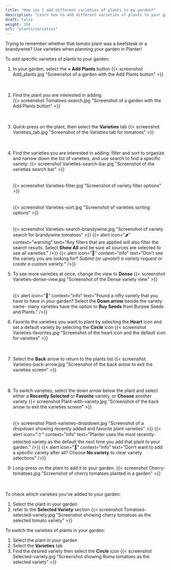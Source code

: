 ```yaml
---
title: "How can I add different varieties of plants to my garden?"
description: "Learn how to add different varieties of plants to your garden"
draft: false
weight: 204
url: "plants/varieties"
---
```


Trying to remember whether that tomato plant was a beefsteak or a brandywine?  Use varieties when planning your garden in Planter!

To add specific varieties of plants to your garden:
1. In your garden, select the **+ Add Plants** button
{{< screenshot Add_plants.jpg "Screenshot of a garden with the Add Plants button" >}}<br /><br /><br />

2. *Find* the plant you are interested in adding<br />
{{< screenshot Tomatoes-search.jpg "Screenshot of a garden with the Add Plants button" >}}<br /><br /><br />

3. Quick-press on the plant, then select the **Varieties** tab
{{< screenshot Varieties_tab.jpg "Screenshot of the Varieties tab for tomatoes" >}}<br /><br /><br />

4. Find the varieties you are interested in adding: filter and sort to organize and narrow down the list of varieties, and use search to find a specific variety:
{{< screenshot Varieties-search-bar.jpg "Screenshot of the varieties search bar" >}}<br /><br /><br />
{{< screenshot Varieties-filter.jpg "Screenshot of variety filter options" >}}<br /><br /><br />
{{< screenshot Varieties-sort.jpg "Screenshot of varieties sorting options" >}}<br /><br /><br />
{{< screenshot Varieties-search-brandywine.jpg "Screenshot of variety search for brandywine tomatoes" >}}
{{< alert icon="🌶️" context="warning" text="Any filters that are applied will also filter the search results. Select **Show All** and be sure all sources are selected to see all varieties." />}}
{{< alert icon="🥬" context="info" text="Don’t see the variety you are looking for? *Submit (or upvote!) a variety request* or *create a custom variety.*" />}}

5. To see more varieties at once, change the view to **Dense**
{{< screenshot Varieties-dense-view.jpg "Screenshot of the Dense variety view" >}}<br /><br /><br />
{{< alert icon="🍅" context="info" text="Found a nifty variety that you have to have in your garden? Select the **Down arrow** beside the variety name- many varieties have the option to **Buy Seeds** from Burpee Seeds and Plants." />}}

6. Favorite the varieties you want to plant by selecting the **Heart** icon and set a default variety by selecting the **Circle** icon
{{< screenshot Varieties-favorites.jpg "Screenshot of the heart icon and the default icon for varieties" >}}<br /><br /><br />

7. Select the **Back** arrow to return to the plants list
{{< screenshot Varieties-back-arrow.jpg "Screenshot of the back arrow to exit the varieties screen" >}}<br /><br /><br />

8. To switch varieties, select the down arrow below the plant and select either a **Recently Selected** or **Favorite** variety, or **Choose** another variety
{{< screenshot Plant-with-variety.jpg "Screenshot of the back arrow to exit the varieties screen" >}}<br /><br /><br />
{{< screenshot Plant-varieties-dropdown.jpg "Screenshot of a dropdown showing recently added and favorite plant varieties" >}}
{{< alert icon="🫑" context="info" text="Planter uses the most recently-selected variety as the default the next time you add that plant to your garden." />}}
{{< alert icon="🧄" context="info" text="Don't want to add a specific variety after all? Choose **No variety** to clear variety selections" />}}

9. Long-press on the plant to add it to your garden.
{{< screenshot Cherry-tomatoes.jpg "Screenshot of cherry tomatoes planted in a garden" >}}<br /><br /><br />

To check which varieties you've added to your garden:
1. Select the plant in your garden
2. refer to the **Selected Variety** section
{{< screenshot Tomatoes-selected-variety.jpg "Screenshot showing cherry tomatoes as the selected tomato variety" >}}

To switch the varieties of plants in your garden:
1. Select the plant in your garden
2. Select the **Varieties** tab
3. Find the desired variety then select the **Circle** icon
{{< screenshot Selected-variety.jpg "Screenshot showing Roma tomatoes as the selected variety" >}}
